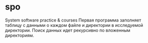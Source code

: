 # spo
System software practice &amp; courses
Первая программа заполняет таблицу с данными о каждом файле и директории в исследуемой директории. 
Поиск данных идет рекурсивно по вложенным директориям.
